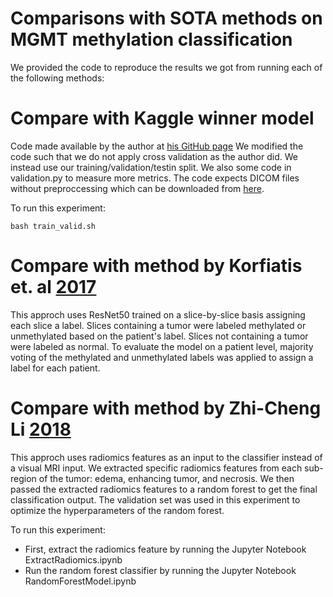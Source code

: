 # Comparisons with SOTA methods on MGMT methylation classification

We provided the code to reproduce the results we got from running each of the following methods:  

# Compare with Kaggle winner model 

Code made available by the author at [his GitHub page](https://github.com/FirasBaba/rsna-resnet10)
We modified the code such that we do not apply cross validation as the author did. We instead use our training/validation/testin split. We also some code in validation.py to measure more metrics. 
The code expects DICOM files without preproccessing which can be downloaded from [here](https://www.kaggle.com/competitions/rsna-miccai-brain-tumor-radiogenomic-classification/data).

To run this experiment:

```
bash train_valid.sh
```

# Compare with method by Korfiatis et. al [2017](https://link.springer.com/article/10.1007/s10278-017-0009-z)

This approch uses ResNet50 trained on a slice-by-slice basis assigning each slice a label. Slices containing a tumor were labeled methylated or unmethylated based on the patient's label. Slices not containing a tumor were labeled as normal. To evaluate the model on a patient level, majority voting of the methylated and unmethylated labels was applied to assign a label for each patient. 

# Compare with method by Zhi-Cheng Li [2018](https://link.springer.com/article/10.1007/s00330-017-5302-1)

This approch uses radiomics features as an input to the classifier instead of a visual MRI input. We extracted specific radiomics features from each sub-region of the tumor: edema, enhancing tumor, and necrosis. We then passed the extracted radiomics features to a random forest to get the final classification output. The validation set was used in this experiment to optimize the hyperparameters of the random forest.

To run this experiment:
- First, extract the radiomics feature by running the Jupyter Notebook ExtractRadiomics.ipynb
- Run the random forest classifier by running the Jupyter Notebook RandomForestModel.ipynb
